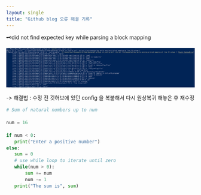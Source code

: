 ```yaml
---
layout: single
title: "Github blog 오류 해결 기록"
---
```


🗝did not find expected key while parsing a block mapping

![313616023-162b6b78-474d-4892-ba0d-3f4f9d2ff7ad](/images/2024-03-18-second/313616023-162b6b78-474d-4892-ba0d-3f4f9d2ff7ad.png)

-> 해결법 : 수정 전 깃허브에 있던 config 을 복붙해서 다시 원상복귀 해놓은 후 재수정



```python
# Sum of natural numbers up to num

num = 16

if num < 0:
   print("Enter a positive number")
else:
   sum = 0
   # use while loop to iterate until zero
   while(num > 0):
       sum += num
       num -= 1
   print("The sum is", sum)
```

